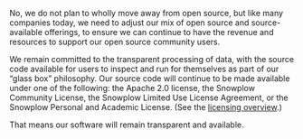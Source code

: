No, we do not plan to wholly move away from open source, but like many companies today, we need to adjust our mix of open source and source-available offerings, to ensure we can continue to have the revenue and resources to support our open source community users.

We remain committed to the transparent processing of data, with the source code available for users to inspect and run for themselves as part of our “glass box” philosophy. Our source code will continue to be made available under one of the following: the Apache 2.0 license, the Snowplow Community License, the Snowplow Limited Use License Agreement, or the Snowplow Personal and Academic License. (See the [licensing overview](/docs/resources/copyright-license/index.md).)

That means our software will remain transparent and available.
